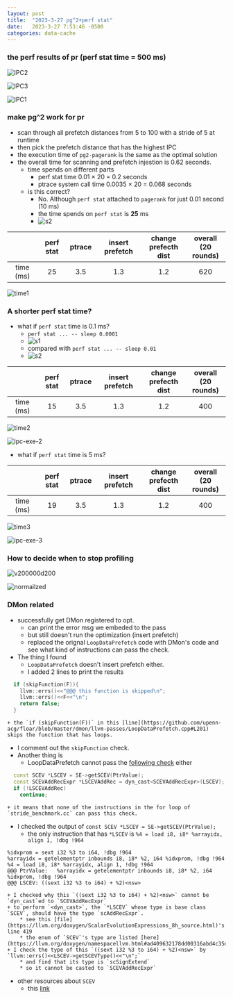 ```yaml
---
layout: post
title:  "2023-3-27 pg^2+perf stat"
date:   2023-3-27 7:53:46 -0500
categories: data-cache 
---
```


### the perf results of pr (perf stat time = 500 ms)

![IPC2](/assets/2023-03-27/pr-pref-dist-exe.png) 

![IPC3](/assets/2023-03-27/pr-pref-dist-IPC.png)

![IPC1](/assets/2023-03-27/pr-IPC-exe.png) 

### make pg^2 work for pr
- scan through all prefetch distances from 5 to 100 with a stride of 5 at runtime
- then pick the prefetch distance that has the highest IPC
- the execution time of `pg2-pagerank` is the same as the optimal solution
- the overall time for scanning and prefetch injestion is 0.62 seconds.
	+ time spends on different parts
		* perf stat time 0.01 × 20 = 0.2 seconds
		* ptrace system call time 0.0035 × 20 = 0.068 seconds
	+ is this correct?
		* No. Although `perf stat` attached to `pagerank` for just 0.01 second (10 ms)
		* the time spends on `perf stat` is <strong>25</strong> ms
		* ![s2](/assets/2023-03-27/screenshot2.png)

| | perf stat |	ptrace | insert prefetch | change <br>prefecth dist| overall<br>(20 rounds) |
|:---:|:---:|:---:|:---:|:---:|:---:|
| time (ms) | 25 | 3.5| 1.3| 1.2|	620 |

![time1](/assets/2023-03-27/Time1.png)


### A shorter perf stat time? 
- what if `perf stat` time is 0.1 ms?
	+ `perf stat ... -- sleep 0.0001`
	+ ![s1](/assets/2023-03-27/Screenshot1.png)
	+ compared with `perf stat ... -- sleep 0.01`
	+ ![s2](/assets/2023-03-27/screenshot2.png)

| | perf stat |	ptrace | insert prefetch | change <br>prefecth dist| overall<br>(20 rounds) |
|:---:|:---:|:---:|:---:|:---:|:---:|
| time (ms) | 15 | 3.5| 1.3| 1.2|	400 | 

![time2](/assets/2023-03-27/Time2.png)

![ipc-exe-2](/assets/2023-03-27/pr-IPC-exe-0.1ms.png)


- what if `perf stat` time is 5 ms?

| | perf stat |	ptrace | insert prefetch | change <br>prefecth dist| overall<br>(20 rounds) |
|:---:|:---:|:---:|:---:|:---:|:---:|
| time (ms) | 19 | 3.5| 1.3| 1.2|	400 | 

![time3](/assets/2023-03-27/Time3.png)

![ipc-exe-3](/assets/2023-03-27/pr-IPC-exe-5ms.png)

### How to decide when to stop profiling
![v200000d200](/assets/2023-01-24/v200000-d200.png)

![normailzed](/assets/2023-01-24/normalized.png)

 
### DMon related
- successfully get DMon registered to opt.
	+ can print the error msg we embeded to the pass
	+ but still doesn't run the optimization (insert prefetch)
	+ replaced the orignal `LoopDataPrefetch` code with DMon's code and see what kind of instructions can pass the check. 
- The thing I found 
	+ `LoopDataPrefetch` doesn't insert prefetch either. 
	+ I added 2 lines to print the results
```cpp
  if (skipFunction(F)){
    llvm::errs()<<"@@@ this function is skipped\n";
    llvm::errs()<<F<<"\n";
    return false;
  }
```
	+ the `if (skipFunction(F))` in this [line](https://github.com/upenn-acg/floar/blob/master/dmon/llvm-passes/LoopDataPrefetch.cpp#L201) skips the function that has loops.
- I comment out the `skipFunction` check.
- Another thing is 	
	+ LoopDataPrefetch cannot pass the [following check](https://github.com/upenn-acg/floar/blob/master/dmon/llvm-passes/LoopDataPrefetch.cpp#L308) either 
```cpp
  const SCEV *LSCEV = SE->getSCEV(PtrValue);
  const SCEVAddRecExpr *LSCEVAddRec = dyn_cast<SCEVAddRecExpr>(LSCEV);
  if (!LSCEVAddRec)
    continue;
```
	+ it means that none of the instructions in the for loop of `stride_benchmark.cc` can pass this check.
- I checked the output of `const SCEV *LSCEV = SE->getSCEV(PtrValue);`
	+ the only instruction that has `*LSCEV` is `%4 = load i8, i8* %arrayidx, align 1, !dbg !964`
```
%idxprom = sext i32 %3 to i64, !dbg !964
%arrayidx = getelementptr inbounds i8, i8* %2, i64 %idxprom, !dbg !964
%4 = load i8, i8* %arrayidx, align 1, !dbg !964
@@@ PtrValue:   %arrayidx = getelementptr inbounds i8, i8* %2, i64 %idxprom, !dbg !964
@@@ LSCEV: ((sext i32 %3 to i64) + %2)<nsw>
```
	+ I checked why this `((sext i32 %3 to i64) + %2)<nsw>` cannot be `dyn_cast`ed to `SCEVAddRecExpr`
	+ to perform `<dyn_cast>`, the `*LSCEV` whose type is base class `SCEV`, should have the type `scAddRecExpr`. 
		* see this [file](https://llvm.org/doxygen/ScalarEvolutionExpressions_8h_source.html)'s line 419 
		* the enum of `SCEV`'s type are listed [here](https://llvm.org/doxygen/namespacellvm.html#ad409632178dd00316abd4c35d3e14b5e) 		
	+ I check the type of this `((sext i32 %3 to i64) + %2)<nsw>` by `llvm::errs()<<LSCEV->getSCEVType()<<"\n";` 
		* and find that its type is `scSignExtend`
		* so it cannot be casted to `SCEVAddRecExpr` 
- other resources about `SCEV`
	* this [link](https://llvm.org/devmtg/2018-04/slides/Absar-ScalarEvolution.pdf)

